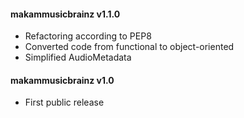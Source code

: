 #### makammusicbrainz v1.1.0
 - Refactoring according to PEP8
 - Converted code from functional to object-oriented
 - Simplified AudioMetadata 

#### makammusicbrainz v1.0
 - First public release
